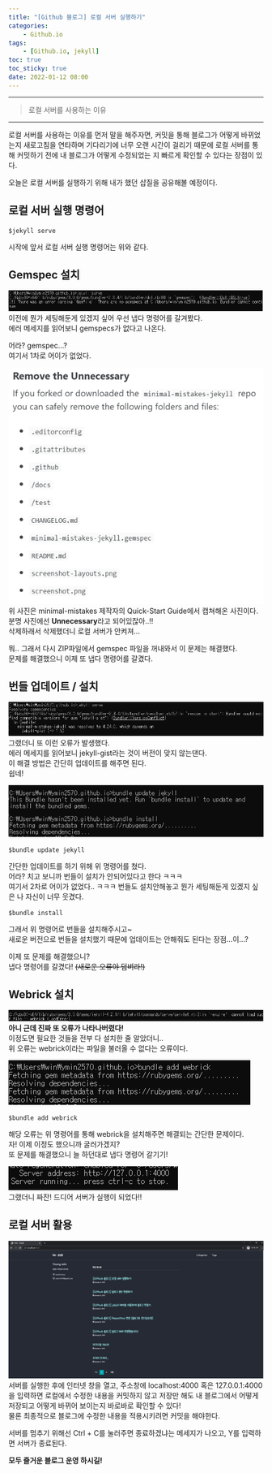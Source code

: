 ```yaml
---
title: "[Github 블로그] 로컬 서버 실행하기"
categories: 
    - Github.io
tags: 
    - [Github.io, jekyll]
toc: true
toc_sticky: true
date: 2022-01-12 08:00
---
```

------------------

> 로컬 서버를 사용하는 이유
-------------------

로컬 서버를 사용하는 이유를 먼저 말을 해주자면, 커밋을 통해 블로그가 어떻게 바뀌었는지 새로고침을 연타하며 기다리기에 너무 오랜 시간이 걸리기 때문에 로컬 서버를 통해 커밋하기 전에 내 블로그가 어떻게 수정되었는 지 빠르게 확인할 수 있다는 장점이 있다.  

오늘은 로컬 서버를 실행하기 위해 내가 했던 삽질을 공유해볼 예정이다.

## 로컬 서버 실행 명령어  
```
$jekyll serve
```
시작에 앞서 로컬 서버 실행 명령어는 위와 같다.

## Gemspec 설치
![image](/assets/images/blog/gemspec.PNG)  
이전에 뭔가 세팅해둔게 있겠지 싶어 우선 냅다 명령어를 갈겨봤다.  
에러 메세지를 읽어보니 gemspecs가 없다고 나온다.  

어라? gemspec...?  
여기서 1차로 어이가 없었다.  

![image](/assets/images/blog/Unnec.PNG)  
위 사진은 minimal-mistakes 제작자의 Quick-Start Guide에서 캡쳐해온 사진이다.  
분명 사진에선 **Unnecessary**라고 되어있잖아..!!  
삭제하래서 삭제했더니 로컬 서버가 안켜져...

뭐.. 그래서 다시 ZIP파일에서 gemspec 파일을 꺼내와서 이 문제는 해결했다.  
문제를 해결했으니 이제 또 냅다 명령어를 갈겼다.

## 번들 업데이트 / 설치
![image](/assets/images/blog/gist.PNG)  
그랬더니 또 이런 오류가 발생했다.  
에러 메세지를 읽어보니 jekyll-gist라는 것이 버전이 맞지 않는댄다.  
이 해결 방법은 간단히 업데이트를 해주면 된다.  
쉽네!

![image](/assets/images/blog/bundle.PNG)  
```
$bundle update jekyll
```
간단한 업데이트를 하기 위해 위 명령어를 쳤다.  
어라? 치고 보니까 번들이 설치가 안되어있다고 한다 ㅋㅋㅋ  
여기서 2차로 어이가 없었다.. ㅋㅋㅋ 번들도 설치안해놓고 뭔가 세팅해둔게 있겠지 싶은 나 자신이 너무 웃겼다.  

```
$bundle install
```
그래서 위 명령어로 번들을 설치해주시고~  
새로운 버전으로 번들을 설치했기 때문에 업데이트는 안해줘도 된다는 장점...이...?  

이제 또 문제를 해결했으니?  
냅다 명령어를 갈겼다! ~~(새로운 오류야 덤벼라!)~~

## Webrick 설치
![image](/assets/images/blog/webrick.PNG)  
**아니 근데 진짜 또 오류가 나타나버렸다!**  
이정도면 필요한 것들을 전부 다 설치한 줄 알았더니..  
위 오류는 webrick이라는 파일을 불러올 수 없다는 오류이다.

![image](/assets/images/blog/down_webrick.PNG)  
```
$bundle add webrick
```
해당 오류는 위 명령어를 통해 webrick을 설치해주면 해결되는 간단한 문제이다.  
자! 이제 이정도 했으니까 굴러가겠지?  
또 문제를 해결했으니 늘 하던대로 냅다 명령어 갈기기!

![image](/assets/images/blog/run_server.PNG)  
그랬더니 짜잔! 드디어 서버가 실행이 되었다!!  

## 로컬 서버 활용
![image](/assets/images/blog/local.png)  
서버를 실행한 후에 인터넷 창을 열고, 주소창에 localhost:4000 혹은 127.0.0.1:4000을 입력하면 로컬에서 수정한 내용을 커밋하지 않고 저장만 해도 내 블로그에서 어떻게 저장되고 어떻게 바뀌어 보이는지 바로바로 확인할 수 있다!  
물론 최종적으로 블로그에 수정한 내용을 적용시키려면 커밋을 해야한다.

서버를 멈추기 위해선 Ctrl + C를 눌러주면 종료하겠냐는 메세지가 나오고, Y를 입력하면 서버가 종료된다.

**모두 즐거운 블로그 운영 하시길!**
